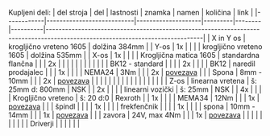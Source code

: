 
Kupljeni deli:
| del stroja | del                       | lastnosti          | znamka  | namen  | količina | link                                                                                                                         |
|------------|---------------------------|--------------------|---------|--------|----------|------------------------------------------------------------------------------------------------------------------------------|
| X in Y os  | krogljično vreteno 1605   | dolžina 384mm      |         | Y-os   | 1x       |                                                                                                                              |
|            | krogljično vreteno 1605   | dolžina 535mm      |         | X-os   | 1x       |                                                                                                                              |
|            | Krogljična matica 1605    | standardna flančna |         |        | 2x       |                                                                                                                              |
|            |                           |                    |         |        |          |                                                                                                                              |
|            | BK12 - standard           |                    |         |        | 2x       |                                                                                                                              |
|            | BK12                      | naredil prodajalec |         |        | 1x       |                                                                                                                              |
|            | NEMA24                    | 3Nm                |         |        | 2x       | [povezava](https://www.aliexpress.com/item/1005005758221899.html?spm=a2g0o.order_list.order_list_main.17.39711802tXQMZU)     |
|            | Spona                     | 8mm - 10mm         |         |        | 2x       | [povezava](https://www.aliexpress.com/item/1005006031199563.html?spm=a2g0o.order_list.order_list_main.22.39711802tXQMZU)     |
|            |                           |                    |         |        |          |                                                                                                                              |
|            |                           |                    |         |        |          |                                                                                                                              |
| Z-os       | linearna vretena          | š: 25mm d: 800mm   | NSK     |        | 2x       |                                                                                                                              |
|            | linearni vozički          | š: 25mm            | NSK     |        | 4x       |                                                                                                                              |
|            | Krogljično vreteno        | š: 20 d:0          | Rexroth |        | 1x       |                                                                                                                              |
|            | MEMA34                    | 12Nm               |         |        | 1x       | [povezava](https://www.aliexpress.com/item/1005004187554031.html?spm=a2g0o.order_list.order_list_main.28.71a218028AA583)     |
|            | špindl                    |                    |         |        | 1x       |                                                                                                                              |
|            | frekfenčnik               |                    |         |        | 1x       |                                                                                                                              |
|            | spona                     | 10mm - 14mm        |         |        | 1x       | [povezava](https://www.aliexpress.com/item/1005007298121162.html?spm=a2g0o.order_list.order_list_main.4.71a218028AA583)      |
|            | zavora                    | 24V, max 4Nm       |         |        | 1x       | [povezava](https://www.aliexpress.com/item/1005003626865179.html?spm=a2g0o.order_list.order_list_main.11.71a218028AA583)     |
|            |                           |                    |         |        |          |                                                                                                                              |
| Driverji   |                           |                    |         |        |          |     
